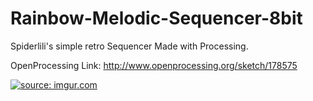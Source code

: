 Rainbow-Melodic-Sequencer-8bit
==============================
Spiderlili's simple retro Sequencer Made with Processing. 

OpenProcessing Link: http://www.openprocessing.org/sketch/178575

<a href="http://imgur.com/KMBO00I"><img src="http://i.imgur.com/KMBO00I.png?1" title="source: imgur.com" /></a>
